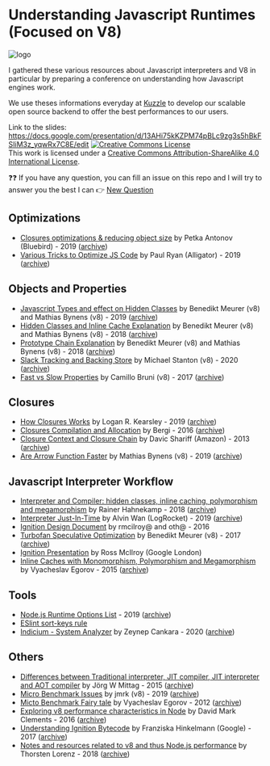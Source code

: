 # Understanding Javascript Runtimes (Focused on V8)

![logo](https://kuzzle.io/static/public/images/logo_black.png)

I gathered these various resources about Javascript interpreters and V8 in particular by preparing a conference on understanding how Javascript engines work.

We use theses informations everyday at [Kuzzle](https://github.com/kuzzleio/kuzzle) to develop our scalable open source backend to offer the best performances to our users.

Link to the slides: https://docs.google.com/presentation/d/13AHi75kKZPM74pBLc9zg3s5hBkFSIiM3z_yqwRx7C8E/edit
<a rel="license" href="http://creativecommons.org/licenses/by-sa/4.0/"><img alt="Creative Commons License" style="border-width:0" src="https://i.creativecommons.org/l/by-sa/4.0/88x31.png" /></a><br />This work is licensed under a <a rel="license" href="http://creativecommons.org/licenses/by-sa/4.0/">Creative Commons Attribution-ShareAlike 4.0 International License</a>.

:question::question: If you have any question, you can fill an issue on this repo and I will try to answer you the best I can :point_right: [New Question](https://github.com/Aschen/understand-js-runtimes/issues/new)

## Optimizations

 - [Closures optimizations & reducing object size](https://www.reaktor.com/blog/javascript-performance-fundamentals-make-bluebird-fast/) by Petka Antonov (Bluebird) - 2019 ([archive](https://web.archive.org/web/20201005091343/https://www.reaktor.com/blog/javascript-performance-fundamentals-make-bluebird-fast/))
 - [Various Tricks to Optimize JS Code](https://alligator.io/js/v8-engine/) by Paul Ryan (Alligator) - 2019 ([archive](https://web.archive.org/web/20200113172808/https://alligator.io/js/v8-engine/))
 
## Objects and Properties

 - [Javascript Types and effect on Hidden Classes](https://v8.dev/blog/react-cliff) by Benedikt Meurer (v8) and Mathias Bynens (v8) - 2019 ([archive](https://web.archive.org/web/20201108003415/https://v8.dev/blog/react-cliff))
 - [Hidden Classes and Inline Cache Explanation](https://mathiasbynens.be/notes/shapes-ics) by Benedikt Meurer (v8) and Mathias Bynens (v8) - 2018 ([archive](https://web.archive.org/web/20210102112650/https://mathiasbynens.be/notes/shapes-ics))
 - [Prototype Chain Explanation](https://mathiasbynens.be/notes/prototypes) by Benedikt Meurer (v8) and Mathias Bynens (v8) - 2018 ([archive](https://web.archive.org/web/20201201040843/https://mathiasbynens.be/notes/prototypes))
 - [Slack Tracking and Backing Store](https://v8.dev/blog/slack-tracking) by Michael Stanton (v8) - 2020 ([archive](https://web.archive.org/web/20201228001113/https://v8.dev/blog/slack-tracking))
 - [Fast vs Slow Properties](https://v8.dev/blog/fast-properties) by Camillo Bruni (v8) - 2017 ([archive](https://web.archive.org/web/20201116074633/https://v8.dev/blog/fast-properties))
 
## Closures
 - [How Closures Works](https://www.quora.com/Technically-how-do-JavaScript-closures-work) by Logan R. Kearsley - 2019 ([archive](https://pastebin.com/gDUwR7z7))
 - [Closures Compilation and Allocation](https://stackoverflow.com/questions/36529656/when-are-closures-allocated-and-compiled-in-node-js-v8) by Bergi - 2016 ([archive](https://web.archive.org/web/20210111103346/https://stackoverflow.com/questions/36529656/when-are-closures-allocated-and-compiled-in-node-js-v8))
 - [Closure Context and Closure Chain](https://davidshariff.com/blog/javascript-scope-chain-and-closures/) by Davic Shariff (Amazon) - 2013 ([archive](https://web.archive.org/web/20191005041434/http://davidshariff.com/blog/javascript-scope-chain-and-closures/))
 - [Are Arrow Function Faster](https://stackoverflow.com/questions/44030645/are-arrow-functions-faster-more-performant-lighter-than-ordinary-standalone-f/44031830) by Mathias Bynens (v8) - 2019 ([archive](https://web.archive.org/web/20210111103553/https://stackoverflow.com/questions/44030645/are-arrow-functions-faster-more-performant-lighter-than-ordinary-standalone-f/44031830))
 
## Javascript Interpreter Workflow

 - [Interpreter and Compiler: hidden classes, inline caching, polymorphism and megamorphism](https://www.freecodecamp.org/news/javascript-essentials-why-you-should-know-how-the-engine-works-c2cc0d321553/) by Rainer Hahnekamp - 2018 ([archive](https://web.archive.org/web/20210102112642/https://www.freecodecamp.org/news/javascript-essentials-why-you-should-know-how-the-engine-works-c2cc0d321553/))
 - [Interpreter Just-In-Time](https://blog.logrocket.com/how-javascript-works-optimizing-the-v8-compiler-for-efficiency/)  by Alvin Wan (LogRocket) - 2019 ([archive](https://web.archive.org/web/20201128140602/https://blog.logrocket.com/how-javascript-works-optimizing-the-v8-compiler-for-efficiency/))
 - [Ignition Design Document](https://docs.google.com/document/d/11T2CRex9hXxoJwbYqVQ32yIPMh0uouUZLdyrtmMoL44/edit?ts=56f27d9d#) by rmcilroy@ and oth@ - 2016 
 - [Turbofan Speculative Optimization](https://ponyfoo.com/articles/an-introduction-to-speculative-optimization-in-v8) by Benedikt Meurer (v8) - 2017 ([archive](https://web.archive.org/web/20201112011845/https://ponyfoo.com/articles/an-introduction-to-speculative-optimization-in-v8))
 - [Ignition Presentation](https://docs.google.com/presentation/d/1HgDDXBYqCJNasBKBDf9szap1j4q4wnSHhOYpaNy5mHU/edit) by Ross McIlroy (Google London)
 - [Inline Caches with Monomorphism, Polymorphism and Megamorphism](https://mrale.ph/blog/2015/01/11/whats-up-with-monomorphism.html) by Vyacheslav Egorov - 2015 ([archive](https://web.archive.org/web/20201113212358/https://mrale.ph/blog/2015/01/11/whats-up-with-monomorphism.html))

## Tools

 - [Node.js Runtime Options List](https://flaviocopes.com/node-runtime-v8-options/) - 2019 ([archive](https://web.archive.org/web/20200920172728/https://flaviocopes.com/node-runtime-v8-options/))
 - [ESlint sort-keys rule](https://eslint.org/docs/rules/sort-keys)
 - [Indicium - System Analyzer](https://v8.dev/blog/system-analyzer) by Zeynep Cankara - 2020 ([archive](https://web.archive.org/web/20201031041641/https://v8.dev/blog/system-analyzer))
 
## Others
 
  - [Differences between Traditional interpreter, JIT compiler, JIT interpreter and AOT compiler](https://softwareengineering.stackexchange.com/questions/246094/understanding-the-differences-traditional-interpreter-jit-compiler-jit-interp) by Jörg W Mittag - 2015 ([archive](https://web.archive.org/web/20201112012702/https://softwareengineering.stackexchange.com/questions/246094/understanding-the-differences-traditional-interpreter-jit-compiler-jit-interp))
  - [Micro Benchmark Issues](https://stackoverflow.com/questions/56740808/how-v8-optimise-code-using-hidden-classes-and-inline-caching) by jmrk (v8) - 2019 ([archive](https://web.archive.org/web/20210111103951/https://stackoverflow.com/questions/56740808/how-v8-optimise-code-using-hidden-classes-and-inline-caching))
  - [Micto Benchmark Fairy tale](https://mrale.ph/blog/2012/12/15/microbenchmarks-fairy-tale.html) by Vyacheslav Egorov - 2012 ([archive](https://web.archive.org/web/20201115141553/https://mrale.ph/blog/2012/12/15/microbenchmarks-fairy-tale.html))
  - [Exploring v8 performance characteristics in Node](https://github.com/davidmarkclements/v8-perf) by David Mark Clements - 2016 ([archive](https://web.archive.org/web/20200906103437/https://github.com/davidmarkclements/v8-perf/))
  - [Understanding Ignition Bytecode](https://medium.com/dailyjs/understanding-v8s-bytecode-317d46c94775) by Franziska Hinkelmann (Google) - 2017 ([archive](https://web.archive.org/web/20201226122534/http://medium.com/dailyjs/understanding-v8s-bytecode-317d46c94775))
  - [Notes and resources related to v8 and thus Node.js performance](https://github.com/thlorenz/v8-perf/) by Thorsten Lorenz - 2018 ([archive](https://web.archive.org/web/20201110071013/https://github.com/thlorenz/v8-perf))

